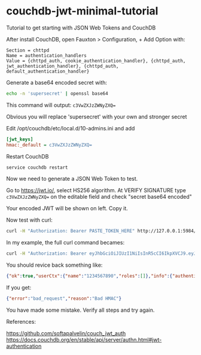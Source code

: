 # couchdb-jwt-minimal-tutorial

Tutorial to get starting with JSON Web Tokens and CouchDB

After install CouchDB, open Fauxton > Configuration, + Add Option with:

```
Section = chttpd
Name = authentication_handlers
Value = {chttpd_auth, cookie_authentication_handler}, {chttpd_auth, jwt_authentication_handler}, {chttpd_auth, default_authentication_handler}
```

Generate a base64 encoded secret with:

```bash
echo -n 'supersecret' | openssl base64
```

This command will output: `c3VwZXJzZWNyZXQ=`

Obvious you will replace 'supersecret' with your own and stronger secret

Edit /opt/couchdb/etc/local.d/10-admins.ini and add 

```ini
[jwt_keys]
hmac:_default = c3VwZXJzZWNyZXQ=
```

Restart CouchDB

```bash
service couchdb restart
```

Now we need to generate a JSON Web Token to test.

Go to https://jwt.io/, select HS256 algorithm. At VERIFY SIGNATURE type `c3VwZXJzZWNyZXQ=` on the editable field and check "secret base64 encoded"

Your encoded JWT will be shown on left. Copy it.

Now test with curl:

```bash
curl -H "Authorization: Bearer PASTE_TOKEN_HERE" http://127.0.0.1:5984/_session
```

In my example, the full curl command becames:

```bash
curl -H "Authorization: Bearer eyJhbGciOiJIUzI1NiIsInR5cCI6IkpXVCJ9.eyJzdWIiOiIxMjM0NTY3ODkwIiwibmFtZSI6IkpvaG4gRG9lIiwiaWF0IjoxNTE2MjM5MDIyfQ.zbgd5BNF1cqQ_prCEqIvBTjSxMS8bDLnJAE_wE-0Cxg" http://127.0.0.1:5984/_session
```

You should revice back something like:

```JSON
{"ok":true,"userCtx":{"name":"1234567890","roles":[]},"info":{"authentication_handlers":["cookie","jwt","default"],"authenticated":"jwt"}}
```

If you get:

```JSON
{"error":"bad_request","reason":"Bad HMAC"}
```

You have made some mistake. Verify all steps and try again.


References:

https://github.com/softapalvelin/couch_jwt_auth  
https://docs.couchdb.org/en/stable/api/server/authn.html#jwt-authentication  
